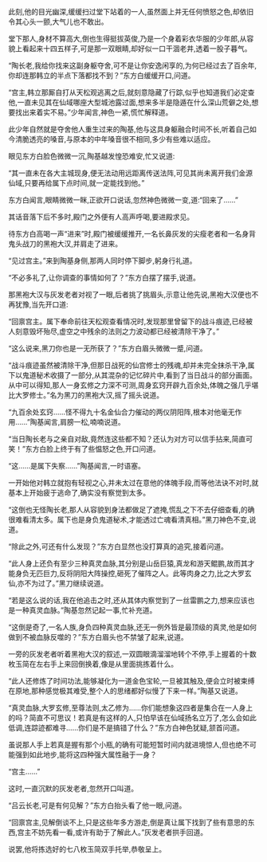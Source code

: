 
此刻,他的目光幽深,缓缓扫过堂下站着的一人,虽然面上并无任何愤怒之色,却依旧令其心头一颤,大气儿也不敢出。

堂下那人,身材不算高大,倒也生得挺拔英俊,乃是一个身着彩衣华服的少年郎,从容貌上看起来十四五样子,可是那一双眼睛,却好似一口干涸老井,透着一股子暮气。

“陶长老,我给你找来这副身躯夺舍,可不是让你安逸闲享的,为何已经过去了百余年,你却连那韩立的半点下落都找不到？”东方白缓缓开口,问道。

“宫主,韩立那厮自打从天松观逃离之后,就刻意隐藏了行踪,似乎也知道我们必定查他,一直未见其在仙域哪座大型城池露过面,想来多半是隐遁在什么深山荒僻之处,想要找出来着实不易。”少年闻言,神色一紧,慌忙解释道。

此少年自然就是夺舍他人重生过来的陶基,他与这具身躯融合时间不长,听着自己如今清脆透亮的嗓音,与原本的中年嗓音很不相同,多少有些难以适应。

眼见东方白脸色微微一沉,陶基越发惶恐难安,忙又说道:

“其一直未在各大主城现身,便无法动用远距离传送法阵,可见其尚未离开我们金源仙域,只要再给属下点时间,就一定能找到他。”

东方白闻言,眼睛微微一眯,正欲开口说话,忽然神色微微一变,道:“回来了……”

其话音落下后不多时,殿门之外便有人高声呼喝,要进殿求见。

待东方白高喝一声“进来”时,殿门被缓缓推开,一名长鼻灰发的尖瘦老者和一名身背鬼头战刀的黑袍大汉,并肩走了进来。

“见过宫主。”来到陶基身侧,那两人同时停下脚步,躬身行礼道。

“不必多礼了,让你调查的事情如何了？”东方白摆了摆手,说道。

那黑袍大汉与灰发老者对视了一眼,后者挑了挑眉头,示意让他先说,黑袍大汉便也不再犹豫,当先开口道:

“回禀宫主。属下奉命前往天松观查看情况时,发现那里曾留下的战斗痕迹,已经被人刻意毁坏殆尽,虚空之中残余的法则之力波动都已经被清除干净了。”

“这么说来,黑刀你也是一无所获了？”东方白眉头微微一蹙,问道。

“战斗痕迹虽然被清除干净,但那日战死的仙宫修士的残魂,却并未完全抹杀干净,属下以鬼道秘术收摄了一部分,从其混杂的记忆碎片中,看到了当日战斗的部分画面。从中可以得知,那人一身玄修之力深不可测,周身玄窍开辟九百余处,体魄之强几乎堪比大罗修士。”名为黑刀的黑袍大汉,摇了摇头说道。

“九百余处玄窍……怪不得九十名金仙合力催动的两仪阴阳阵,根本对他毫无作用……”陶基闻言,肩膀一松,喃喃说道。

“当日陶长老与之亲自对敌,竟然连这些都不知？还认为对方可以信手拈来,简直可笑！”东方白脸上终于有了些愠怒之色,开口问道。

“这……是属下失察……”陶基闻言,一时语塞。

一开始他对韩立就抱有轻视之心,并未太过在意他的体魄手段,而等他法诀不对时,就基本上开始疲于逃命了,确实没有察觉到太多。

“这倒也无怪陶长老,那人从容貌到身法都做足了遮掩,慌乱之下不去仔细查看,的确很难看清太多。属下也是身负鬼道秘术,才能透过亡魂看清真相。”黑刀神色不变,说道。

“除此之外,可还有什么发现？”东方白显然也没打算真的追究,接着问道。

“此人身上还负有至少三种真灵血脉,其分别是山岳巨猿,真龙和游天鲲鹏,故而其才能身负无匹巨力,反将阴阳大阵操控,砸死了催阵之人。此等肉身之力,比之大罗玄仙,亦不为过了。”黑刀继续说道。

“若是这么说的话,我在他追击之时,还从其体内察觉到了一丝雷鹏之力,想来应该也是一种真灵血脉。”陶基忽然记起一事,忙补充道。

“这倒是奇了,一名人族,身负四种真灵血脉,还无一例外皆是最顶级的真灵,他是如何做到不被血脉反噬的？”东方白眉头也不禁皱了起来,说道。

一旁的灰发老者听着黑袍大汉的叙述,一双圆眼滴溜溜地转个不停,手上握着的十数枚玉简在左右手上来回倒换着,像是从里面挑拣着什么。

“此人还修炼了时间功法,能够凝化为一道金色宝轮,一旦被其触及,便会立时被束缚在原地,那种感觉极其难受,整个人的思绪都好似慢了下来一样。”陶基又说道。

“真灵血脉,大罗玄修,至尊法则,太乙修为……你们能想象这四者是集合在一人身上的吗？简直不可思议！若真是有这样的人,只怕早该在仙域扬名立万了,怎么会如此低调,连踪迹都难寻……你们是不是搞错了什么？”东方白神色犹疑,颔首问道。

虽说那人手上若真是握有那个小瓶,的确有可能短暂时间内就进境惊人,但也绝不可能强到如此地步,能将这四种强大属性融于一身？

“宫主……”

这时,一直沉默的灰发老者,忽然开口叫道。

“吕云长老,可是有何见解？”东方白抬头看了他一眼,问道。

“回禀宫主,见解倒谈不上,只是这些年多方游走,倒是真让属下找到了些有意思的东西,宫主不妨先看一看,或许有助于了解此人。”灰发老者拱手回道。

说罢,他将拣选好的七八枚玉简双手托举,恭敬呈上。